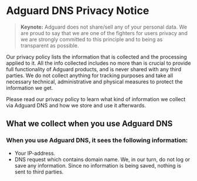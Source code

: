 # Adguard DNS Privacy Notice

> **Keynote:** Adguard does not share/sell any of your personal data. We are proud to say that we are one of the fighters for users privacy and we are strongly committed to this principle and to being as transparent as possible.

Our privacy policy lists the information that is collected and the processing applied to it. All the info collected includes no more than is crucial to provide full functionality of Adguard products, and is never shared with any third parties. We do not collect anything for tracking purposes and take all necessary technical, administrative and physical measures to protect the information we get.

Please read our privacy policy to learn what kind of information we collect via Adguard DNS and how we store and use it afterwards.

## What we collect when you use Adguard DNS
### When you use Adguard DNS, it sees the following information:
* Your IP-address.
* DNS request which contains domain name.
We, in our turn, do not log or save any information. Since no information is being saved, nothing is sent to third parties.
